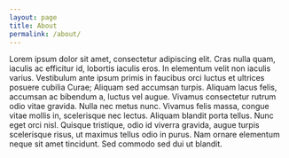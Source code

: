 ```yaml
---
layout: page
title: About
permalink: /about/
---
```

Lorem ipsum dolor sit amet, consectetur adipiscing elit. Cras nulla quam, iaculis ac efficitur id, lobortis iaculis eros. In elementum velit non iaculis varius. Vestibulum ante ipsum primis in faucibus orci luctus et ultrices posuere cubilia Curae; Aliquam sed accumsan turpis. Aliquam lacus felis, accumsan ac bibendum a, luctus vel augue. Vivamus consectetur rutrum odio vitae gravida. Nulla nec metus nunc. Vivamus felis massa, congue vitae mollis in, scelerisque nec lectus. Aliquam blandit porta tellus. Nunc eget orci nisl. Quisque tristique, odio id viverra gravida, augue turpis scelerisque risus, ut maximus tellus odio in purus. Nam ornare elementum neque sit amet tincidunt. Sed commodo sed dui ut blandit.
